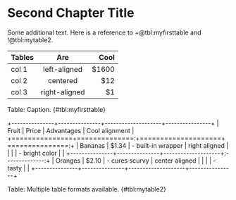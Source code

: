 # Second Chapter Title

Some additional text. Here is a reference to +@tbl:myfirsttable and !@tbl:mytable2.

| Tables   |      Are      |  Cool |
|----------|:-------------:|------:|
| col 1    |  left-aligned | $1600 |
| col 2    |    centered   |   $12 |
| col 3    | right-aligned |    $1 |

Table: Caption. {#tbl:myfirsttable}

+---------------+---------------+--------------------+----------------+
| Fruit         | Price         | Advantages         | Cool alignment |
+===============+==============:+====================+===============:+
| Bananas       | $1.34         | - built-in wrapper | right aligned  |
|               |               | - bright color     |                |
+---------------+---------------+--------------------+:--------------:+
| Oranges       | $2.10         | - cures scurvy     | center aligned |
|               |               | - tasty            |                |
+---------------+---------------+--------------------+----------------+

Table: Multiple table formats available. {#tbl:mytable2}

